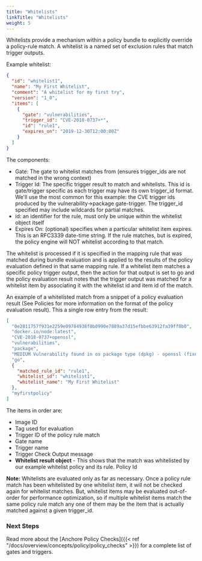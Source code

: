 ```yaml
---
title: "Whitelists"
linkTitle: "Whitelists"
weight: 5
---
```


Whitelists provide a mechanism within a policy bundle to explicitly override a policy-rule match. A whitelist is a named set of exclusion rules that match trigger outputs.

Example whitelist:

```JSON
{
  "id": "whitelist1",
  "name": "My First Whitelist",
  "comment": "A whitelist for my first try",
  "version": "1_0",
  "items": [
    {
      "gate": "vulnerabilities",
      "trigger_id": "CVE-2018-0737+*",
      "id": "rule1",
      "expires_on": "2019-12-30T12:00:00Z"
    }
  ]
}
```

The components:

- Gate: The gate to whitelist matches from (ensures trigger_ids are not matched in the wrong context)
- Trigger Id: The specific trigger result to match and whitelists. This id is gate/trigger specific as each trigger may have its own trigger_id format. We'll use the most common for this example: the CVE trigger ids produced by the vulnerability->package gate-trigger. The trigger_id specified may include wildcards for partial matches.
- id: an identifier for the rule, must only be unique within the whitelist object itself
- Expires On: (optional) specifies when a particular whitelist item expires. This is an RFC3339 date-time string. If the rule matches, but is expired, the policy engine will NOT whitelist according to that match. 

The whitelist is processed if it is specified in the mapping rule that was matched during bundle evaluation and is applied to the results of the policy evaluation defined in that same mapping rule. If a whitelist item matches a specific policy trigger output, then the action for that output is set to go and the policy evaluation result notes that the trigger output was matched for a whitelist item by associating it with the whitelist id and item id of the match.

An example of a whitelisted match from a snippet of a policy evaluation result (See Policies for more information on the format of the policy evaluation result). This a single row entry from the result:

```JSON
[                                                
  "0e2811757f931e2259e09784938f0b0990e7889a37d15efbbe63912fa39ff8b0", 
  "docker.io/node:latest", 
  "CVE-2018-0737+openssl", 
  "vulnerabilities", 
  "package", 
  "MEDIUM Vulnerability found in os package type (dpkg) - openssl (fixed in: 1.0.1t-1+deb8u9) - (CVE-2018-0737 - https://security-tracker.debian.org/tracker/CVE-2018-0737)", 
  "go", 
  {
    "matched_rule_id": "rule1", 
    "whitelist_id": "whitelist1", 
    "whitelist_name": "My First Whitelist"
  }, 
  "myfirstpolicy"
]
```

The items in order are:

- Image ID
- Tag used for evaluation
- Trigger ID of the policy rule match
- Gate name
- Trigger name
- Trigger Check Output message
- **Whitelist result object** - This shows that the match was whitelisted by our example whitelist policy and its rule.
Policy Id

**Note:** Whitelists are evaluated only as far as necessary. Once a policy rule match has been whitelisted by one whitelist item, it will not be checked again for whitelist matches. But, whitelist items may be evaluated out-of-order for performance optimization, so if multiple whitelist items match the same policy rule match any one of them may be the item that is actually matched against a given trigger_id.

### Next Steps

Read more about the [Anchore Policy Checks]({{< ref "/docs/overview/concepts/policy/policy_checks" >}}) for a complete list of gates and triggers.